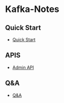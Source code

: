 # Kafka-Notes
## Quick Start
- [Quick Start](https://github.com/mihumouse/Kafka-Notes/blob/main/notes/01QuickStart.md)

## APIS

- [Admin API](https://github.com/mihumouse/Kafka-Notes/blob/main/notes/02AdminClientAPI.md)

## Q&A
- [Q&A](https://github.com/mihumouse/Kafka-Notes/blob/main/notes/Q&A.md)
